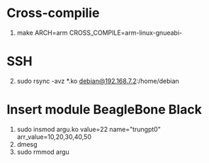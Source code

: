 # Cross-compilie
1. make ARCH=arm CROSS_COMPILE=arm-linux-gnueabi-
# SSH
2. sudo rsync -avz *.ko debian@192.168.7.2:/home/debian
# Insert module BeagleBone Black
1. sudo insmod argu.ko value=22 name="trungpt0" arr_value=10,20,30,40,50
2. dmesg
3. sudo rmmod argu